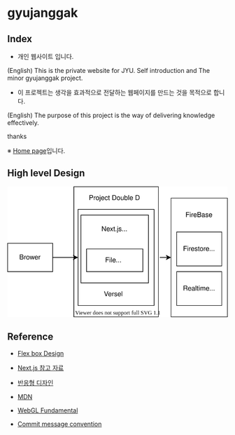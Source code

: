 # gyujanggak

## Index

* 개인 웹사이트 입니다. 

(English) This is the private website for JYU. Self introduction and The minor gyujanggak project.

* 이 프로젝트는 생각을 효과적으로 전달하는 웹페이지를 만드는 것을 목적으로 합니다.  

(English) The purpose of this project is the way of delivering knowledge effectively.

thanks

※ [Home page](https://gyujanggak.vercel.app)입니다.

## High level Design

![JYU Homepage HLD /architecure/JYUHomepageHLD.svg 참고](https://raw.githubusercontent.com/YongwoonJang/gyujanggak/master/architecture/JYUHomepageHLD.svg)

## Reference 

* [Flex box Design](https://heropy.blog/2018/11/24/css-flexible-box/)

* [Next.js 참고 자료](https://nextjs.org/docs/getting-started)

* [반응형 디자인](https://www.toptal.com/designers/responsive/responsive-design-best-practices)

* [MDN](https://developer.mozilla.org/en-US/docs/Web/API/WebGL_API/Tutorial/Adding_2D_content_to_a_WebGL_context)

* [WebGL Fundamental](https://webglfundamentals.org/webgl/lessons/webgl-fundamentals.html)

* [Commit message convention](https://www.freecodecamp.org/news/how-to-write-better-git-commit-messages/)
